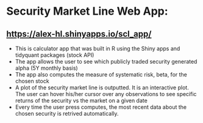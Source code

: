 # Security Market Line Web App: 
## https://alex-hl.shinyapps.io/scl_app/

* This is calculator app that was built in R using the Shiny apps and tidyquant packages (stock API)
* The app allows the user to see which publicly traded security generated alpha (5Y monthly basis)
* The app also computes the measure of systematic risk, beta, for the chosen stock
* A plot of the security market line is outputted. It is an interactive plot. The user can hover his/her cursor over any observations to see specific returns of the security vs the market on a given date
* Every time the user press computes, the most recent data about the chosen security is retrived automatically.
